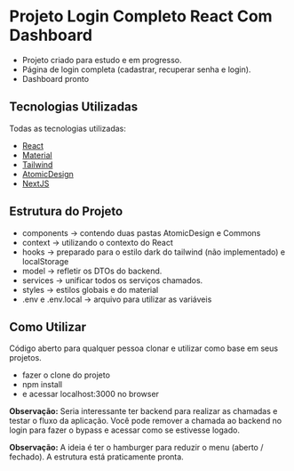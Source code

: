 # Projeto Login Completo React Com Dashboard

- Projeto criado para estudo e em progresso.
- Página de login completa (cadastrar, recuperar senha e login).
- Dashboard pronto

## Tecnologias Utilizadas

Todas as tecnologias utilizadas:

- [React](https://reactjs.org/)
- [Material](https://material-ui.com/)
- [Tailwind](https://tailwindcss.com/)
- [AtomicDesign](https://atomicdesign.bradfrost.com/)
- [NextJS](https://nextjs.org/)

## Estrutura do Projeto

- components -> contendo duas pastas AtomicDesign e Commons
- context -> utilizando o contexto do React 
- hooks -> preparado para o estilo dark do tailwind (não implementado) e localStorage
- model -> refletir os DTOs do backend.
- services -> unificar todos os serviços chamados.
- styles -> estilos globais e do material
- .env e .env.local -> arquivo para utilizar as variáveis

## Como Utilizar

Código aberto para qualquer pessoa clonar e utilizar como base em seus projetos.

  - fazer o clone do projeto
  - npm install
  - e acessar localhost:3000 no browser

**Observação:** Seria interessante ter backend para realizar as chamadas e testar o fluxo da aplicação.
Você pode remover a chamada ao backend no login para fazer o bypass e acessar como se estivesse logado.

**Observação:** A ideia é ter o hamburger para reduzir o menu (aberto / fechado). A estrutura está praticamente pronta.
